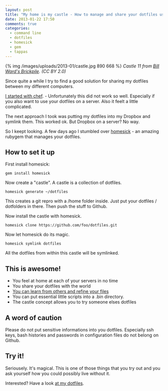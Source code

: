 ```yaml
---
layout: post
title: "My home is my castle - How to manage and share your dotfiles using homesick"
date: 2013-01-22 17:50
comments: true
categories: 
  - command line
  - dotfiles
  - homesick
  - gem
  - tappas
---
```


{% img /images/uploads/2013-01/castle.jpg 890 668 %}
*Castle 11 from [Bill Ward's Brickpile][1]. (CC BY 2.0)*

Since quite a while I try to find a good solution for sharing my dotfiles between my different computers. 

[I started with chef][2]. - Unfortunately this did not work so well. Especially if you also want to use your dotfiles on a server. Also it feelt a little complicated. 

The next approach I took was putting my dotfiles into my Dropbox and symlink them. This worked ok. But Dropbox on a server? No way. 

So I keept looking. A few days ago I stumbled over
[homesick][3] - an amazing rubygem that manages your dotfiles.

## How to set it up

First install homesick:

    gem install homesick

Now create a "castle". A castle is a collection of dotfiles.

    homesick generate ~/dotfiles

This creates a git repro with a /home folder inside. Just put your dotfiles / dotfolders in there. Then push the stuff to Github.

Now install the castle with homesick.

    homesick clone https://github.com/foo/dotfiles.git

Now let homesick do its magic.

    homesick symlink dotfiles

All the dotfiles from within this castle will be symlinked.

## This is awesome!

* You feel at home at each of your servers in no time
* You share your dotfiles with the world
* [You can learn from others and refine your files][4]
* You can put essential little scripts into a .bin directory.
* The castle concept allows you to try someone elses dotfiles

## A word of caution

Please do not put sensitive informations into you dotfiles.
Especially ssh keys, bash histories and passwords in configuration
files do not belong on Github.

## Try it!

Seriousely. It's magical. This is one of those things that you try out and you ask yourself how you could possibly live without it. 

Interested? Have a look [at my dotfiles][5].

[1]: http://www.flickr.com/photos/billward/3393266991/
[2]: http://www.mug.im/blog/2012/10/01/how-to-setup-your-mac-automatically-with-chef/
[3]: https://github.com/technicalpickles/homesick
[4]: http://dotfiles.github.com/
[5]: https://github.com/shostakovich/dotfiles
